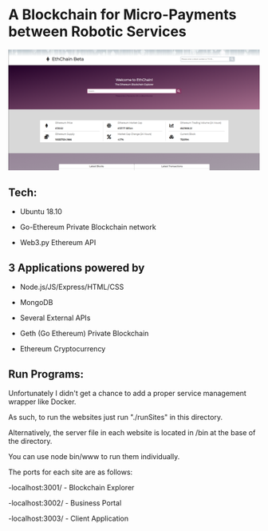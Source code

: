 # A Blockchain for Micro-Payments between Robotic Services

![Image of Home Page](public/images/ethChain.PNG?raw=true "Home Page")

## Tech:
- Ubuntu 18.10

- Go-Ethereum Private Blockchain network

- Web3.py Ethereum API

## 3 Applications powered by 
- Node.js/JS/Express/HTML/CSS

- MongoDB

- Several External APIs

- Geth (Go Ethereum) Private Blockchain

- Ethereum Cryptocurrency


## Run Programs:

Unfortunately I didn't get a chance to add a proper service management wrapper like Docker.

As such, to run the websites just run "./runSites" in this directory.

Alternatively, the server file in each website is located in /bin at the base of the directory.

You can use node bin/www to run them individually.

The ports for each site are as follows:

-localhost:3001/ - Blockchain Explorer

-localhost:3002/ - Business Portal

-localhost:3003/ - Client Application
